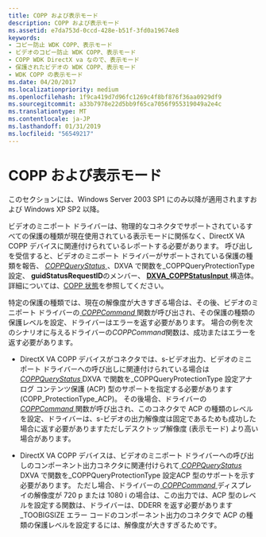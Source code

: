 ```yaml
---
title: COPP および表示モード
description: COPP および表示モード
ms.assetid: e7da753d-0ccd-428e-b51f-3fd0a19674e8
keywords:
- コピー防止 WDK COPP、表示モード
- ビデオのコピー防止 WDK COPP、表示モード
- COPP WDK DirectX va なので、表示モード
- 保護されたビデオの WDK COPP、表示モード
- WDK COPP の表示モード
ms.date: 04/20/2017
ms.localizationpriority: medium
ms.openlocfilehash: 1f9ca419d7d96fc1269c4f8bf876f36aa0929df9
ms.sourcegitcommit: a33b7978e22d5bb9f65ca7056f955319049a2e4c
ms.translationtype: MT
ms.contentlocale: ja-JP
ms.lasthandoff: 01/31/2019
ms.locfileid: "56549217"
---
```

# <a name="copp-and-display-modes"></a>COPP および表示モード


このセクションには、Windows Server 2003 SP1 にのみ以降が適用されますおよび Windows XP SP2 以降。

ビデオのミニポート ドライバーは、物理的なコネクタでサポートされているすべての保護の種類が現在使用されている表示モードに関係なく、DirectX VA COPP デバイスに関連付けられているレポートする必要があります。 呼び出しを受信すると、ビデオのミニポート ドライバーがサポートされている保護の種類を報告、 [ *COPPQueryStatus* ](https://msdn.microsoft.com/library/windows/hardware/ff539652) 、DXVA で関数を\_COPPQueryProtectionType 設定、 **guidStatusRequestID**のメンバー、 [ **DXVA\_COPPStatusInput** ](https://msdn.microsoft.com/library/windows/hardware/ff563899)構造体。 詳細については、[COPP 状態](copp-status.md)を参照してください。

特定の保護の種類では、現在の解像度が大きすぎる場合は、その後、ビデオのミニポート ドライバーの[ *COPPCommand* ](https://msdn.microsoft.com/library/windows/hardware/ff539642)関数が呼び出され、その保護の種類の保護レベルを設定、ドライバーはエラーを返す必要があります。 場合の例を次のシナリオに与えるドライバーの*COPPCommand*関数は、成功またはエラーを返す必要があります。

-   DirectX VA COPP デバイスがコネクタでは、s-ビデオ出力、ビデオのミニポート ドライバーへの呼び出しに関連付けられている場合は[ *COPPQueryStatus* ](https://msdn.microsoft.com/library/windows/hardware/ff539652) DXVA で関数を\_COPPQueryProtectionType 設定アナログ コンテンツ保護 (ACP) 型のサポートを指定する必要があります (COPP\_ProtectionType\_ACP)。 その後場合、ドライバーの[ *COPPCommand* ](https://msdn.microsoft.com/library/windows/hardware/ff539642)関数が呼び出され、このコネクタで ACP の種類のレベルを設定、ドライバーは、s-ビデオの出力解像度は固定であるためも成功した場合に返す必要がありますただしデスクトップ解像度 (表示モード) より高い場合があります。

-   DirectX VA COPP デバイスは、ビデオのミニポート ドライバーへの呼び出しのコンポーネント出力コネクタに関連付けられて[ *COPPQueryStatus* ](https://msdn.microsoft.com/library/windows/hardware/ff539652) DXVA で関数を\_COPPQueryProtectionType 設定ACP 型のサポートを示す必要があります。 ただし場合、ドライバーの[ *COPPCommand* ](https://msdn.microsoft.com/library/windows/hardware/ff539642)ディスプレイの解像度が 720 p または 1080 i の場合は、この出力では、ACP 型のレベルを設定する関数は、ドライバーは、DDERR を返す必要があります\_TOOBIGSIZE エラー コードのコンポーネント出力のコネクタで ACP の種類の保護レベルを設定するには、解像度が大きすぎるためです。

 

 





